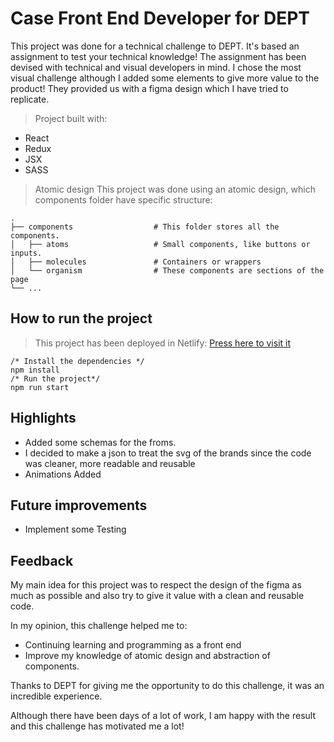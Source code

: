 # Case Front End Developer for DEPT

This project was done for a technical challenge to DEPT.
It's based an assignment to test your technical knowledge! The assignment has been devised with technical and visual developers in mind.
I chose the most visual challenge although I added some elements to give more value to the product! They provided us with a figma design which I have tried to replicate.

> Project built with:

- React
- Redux
- JSX
- SASS

> Atomic design
> This project was done using an atomic design, which components folder have specific structure:

    .
    ├── components                  # This folder stores all the components.
    │   ├── atoms                   # Small components, like buttons or inputs.
    │   ├── molecules               # Containers or wrappers
    │   └── organism                # These components are sections of the page
    └── ...

## How to run the project

> This project has been deployed in Netlify: <a href="https://62de004a705cf951665b046f--steady-nougat-8865a2.netlify.app/">Press here to visit it</a>

```
/* Install the dependencies */
npm install
/* Run the project*/
npm run start

```

## Highlights

- Added some schemas for the froms.
- I decided to make a json to treat the svg of the brands since the code was cleaner, more readable and reusable
- Animations Added

## Future improvements

- Implement some Testing

## Feedback

My main idea for this project was to respect the design of the figma as much as possible and also try to give it value with a clean and reusable code.

In my opinion, this challenge helped me to:

- Continuing learning and programming as a front end
- Improve my knowledge of atomic design and abstraction of components.

Thanks to DEPT for giving me the opportunity to do this challenge, it was an incredible experience.

Although there have been days of a lot of work, I am happy with the result and this challenge has motivated me a lot!
